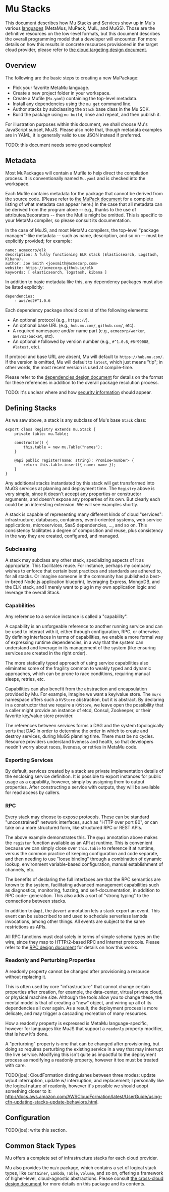 # Mu Stacks

This document describes how Mu Stacks and Services show up in Mu's various [languages](languages.md) (MetaMus, MuPack,
MuIL, and MuGS).  Those are the definitive resources on the low-level formats, but this document describes the overall
programming model that a developer will encounter.  For more details on how this results in concrete resources
provisioned in the target cloud provider, please refer to [the cloud targeting design document](clouds.md).

## Overview

The following are the basic steps to creating a new MuPackage:

* Pick your favorite MetaMu language.
* Create a new project folder in your workspace.
* Create a Mufile (`Mu.yaml`) containing the top-level metadata.
* Install any dependencies using the `mu get` command line.
* Author stacks by subclassing the `Stack` base class in the Mu SDK.
* Build the package using `mu build`, rinse and repeat, and then publish it.

For illustration purposes within this document, we shall choose Mu's JavaScript subset, MuJS.  Please also note that,
though metadata examples are in YAML, it is generally valid to use JSON instead if preferred.

TODO: this document needs some good examples!

## Metadata

Most MuPackages will contain a Mufile to help direct the compilation process.  It is conventionally named `Mu.yaml` and
is checked into the workspace.

Each Mufile contains metadata for the package that cannot be derived from the source code.  (Please refer to
[the MuPack document](mupack.md) for a complete listing of what metadata can appear here.)  In the case that all
metadata can be derived from the program alone -- e.g., thanks to the use of attributes/decorators -- then the Mufile
might be omitted.  This is specific to your MetaMu compiler, so please consult its documentation.

In the case of MuJS, and most MetaMu compilers, the top-level "package manager"-like metadata -- such as name,
description, and so on -- must be explicitly provided; for example:

    name: acmecorp/elk
    description: A fully functioning ELK stack (Elasticsearch, Logstash, Kibana).
    author: Joe Smith <joesmith@acmecorp.com>
    website: https://acmecorp.github.io/elk
    keywords: [ elasticsearch, logstash, kibana ]

In addition to basic metadata like this, any dependency packages must also be listed explicitly:

    dependencies:
        - aws/ec2#^1.0.6

Each dependency package should consist of the following elements:

* An optional protocol (e.g., `https://`).
* An optional base URL (e.g., `hub.mu.com/`, `github.com/`, etc).
* A required namespace and/or name part (e.g., `acmecorp/worker`, `aws/s3/bucket`, etc).
* An optional `#` followed by version number (e.g., `#^1.0.6`, `#6f99088`, `#latest`, etc).

If protocol and base URL are absent, Mu will default to `https://hub.mu.com/`.  If the version is omitted, Mu will
default to `latest`, which just means "tip"; in other words, the most recent version is used at compile-time.

Please refer to the [dependencies design document](deps.md) for details on the format for these references in addition
to the overall package resolution process.

TODO: it's unclear where and how [security information](security.md) should appear.

## Defining Stacks

As we saw above, a stack is any subclass of Mu's base `Stack` class:

    export class Registry extends mu.Stack {
        private table: mu.Table;

        constructor() {
            this.table = new mu.Table("names");
        }

        @api public register(name: string): Promise<number> {
            return this.table.insert({ name: name });
        }
    }

Any additional stacks instantiated by this stack will get transformed into MuGS services at planning and deployment
time.  The `Registry` above is very simple, since it doesn't accept any properties or constructor arguments, and doesn't
expose any properties of its own.  But clearly each could be an interesting extension.  We will see examples shortly.

A stack is capable of representing many different kinds of cloud "services": infrastructure, databases, containers,
event-oriented systems, web service applications, microservices, SaaS dependencies, ..., and so on.  This consistency
facilitates a degree of composition and reuse, plus consistency in the way they are created, configured, and managed.

### Subclassing

A stack may subclass any other stack, specializing aspects of it as appropriate.  This facilitates reuse.  For instance,
perhaps my company wishes to enforce that certain best practices and standards are adhered to, for all stacks.  Or
imagine someone in the community has published a best-in-breed Node.js application blueprint, leveraging Express,
MongoDB, and the ELK stack, and I merely want to plug in my own application logic and leverage the overall Stack.

### Capabilities

Any reference to a service instance is called a "capability".

A capability is an unforgeable reference to another running service and can be used to interact with it, either through
configuration, RPC, or otherwise.  By defining interfaces in terms of capabilities, we enable a more formal way of
expressing runtime dependencies, in a way that the system can understand and leverage in its management of the system
(like ensuring services are created in the right order).

The more statically typed approach of using service capabilities also eliminates some of the fragility common to weakly
typed and dynamic approaches, which can be prone to race conditions, requiring manual sleeps, retries, etc.

Capabilities can also benefit from the abstraction and encapsulation provided by Mu.  For example, imagine we want a
key/value store.  The `mu/x` namespace offers such a `KVStore` abstraction, but it is abstract.  By declaring in a
constructor that we require a `KVStore`, we leave open the possibility that a caller might provide an instance of etcd,
Consul, Zookeeper, or their favorite key/value store provider.

The references between services forms a DAG and the system topologically sorts that DAG in order to determine the order
in which to create and destroy services, during MuGS planning time.  There must be no cycles.  Resource providers
understand liveness and health, so that developers needn't worry about races, liveness, or retries in MetaMu code.

### Exporting Services

By default, services created by a stack are private implementation details of the enclosing service definition.  It is
possible to export instances for public usage as a capability, however, simply by assigning them to output properties.
After constructing a service with outputs, they will be available for read access by callers.

### RPC

Every stack may choose to expose protocols.  These can be standard "unconstrained" network interfaces, such as "HTTP
over port 80", or can take on a more structured form, like structured RPC or REST APIs.

The above example demonstrates this.  The `@api` annotation above makes the `register` function available as an API
at runtime.  This is convenient because we can simply close over `this.table` to reference it at runtime, versus the
common practice of keeping configuration and code separate, and then needing to use "loose binding" through a
combination of dynamic lookup, environment variable-based configuration, manual establishment of channels, etc.

The benefits of declaring the full interfaces are that the RPC semantics are known to the system, facilitating advanced
management capabilities such as diagnostics, monitoring, fuzzing, and self-documentation, in addition to RPC code-
generation.  This also adds a sort of "strong typing" to the connections between stacks.

In addition to `@api`, the `@event` annotation lets a stack export an event.  This event can be subscribed to and used
to schedule serverless lambda invocations, among other things.  All events are subject to the same restrictions as APIs.

All RPC functions must deal solely in terms of simple schema types on the wire, since they map to HTTP/2-based RPC and
Internet protocols.  Please refer to the [RPC design document](rpc.md) for details on how this works.

### Readonly and Perturbing Properties

A readonly property cannot be changed after provisioning a resource without replacing it.

This is often used by core "infrastructure" that cannot change certain properties after creation, for example, the
data-center, virtual private cloud, or physical machine size.  Although the tools allow you to change these, the mental
model is that of creating a "new" object, and wiring up all of its dependencies all over again.  As a result, the
deployment process is more delicate, and may trigger a cascading recreation of many resources.

How a readonly property is expressed is MetaMu language-specific, however for languages like MuJS that support a
`readonly` property modifier, that is how it's done.

A "perturbing" property is one that can be changed after provisioning, but doing so requires perturbing the existing
service in a way that may interrupt the live service.  Modifying this isn't quite as impactful to the deployment process
as modifying a readonly property, however it too must be treated with care.

TODO(joe): CloudFormation distinguishes between three modes: update w/out interruption, update w/ interruption, and
replacement; I personally like the logical nature of readonly, however it's possible we should adopt something closer to
it: http://docs.aws.amazon.com/AWSCloudFormation/latest/UserGuide/using-cfn-updating-stacks-update-behaviors.html.

## Configuration

TODO(joe): write this section.

## Common Stack Types

Mu offers a complete set of infrastructure stacks for each cloud provider.

Mu also provides the `mu/x` package, which contains a set of logical stack types, like `Container`, `Lambda`, `Table`,
`Volume`, and so on, offering a framework of higher-level, cloud-agnostic abstractions.  Please consult [the cross-cloud
design document](x-cloud.md) for more details on this package and its contents.

